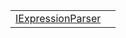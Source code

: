 |                                                                                                                 |     |
| --------------------------------------------------------------------------------------------------------------- | --- |
| [IExpressionParser](https://hamedfathi.gitbook.io/aurelia-2-doc-api/runtime/binding/variable/iexpressionparser) |     |